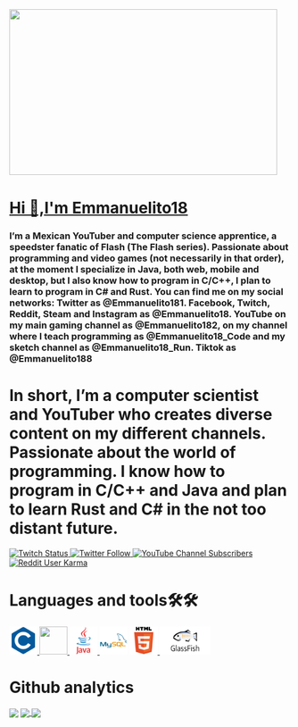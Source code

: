<div id="header" aling="center">
    <img aling="center" src="https://media.giphy.com/media/XO8RMtRaK73isIt0i2/giphy.gif" width="480" height="297"/>
    <h1 aling="center"><a href="https://ww.youtube.com/@Emmanuelito18_Code">Hi 👋,I'm Emmanuelito18</a></h1>
    <h3 aling="center">I’m a Mexican YouTuber and computer science apprentice, a speedster fanatic of Flash (The Flash series). Passionate about programming and video games (not necessarily in that order), at the moment I specialize in Java, both web, mobile and desktop, but I also know how to program in C/C++, I plan to learn to program in C# and Rust. You can find me on my social networks: Twitter as @Emmanuelito181. Facebook, Twitch, Reddit, Steam and Instagram as @Emmanuelito18. YouTube on my main gaming channel as @Emmanuelito182, on my channel where I teach programming as @Emmanuelito18_Code and my sketch channel as @Emmanuelito18_Run. Tiktok as @Emmanuelito188</h3>
    <h1 aling="center">In short, I’m a computer scientist and YouTuber who creates diverse content on my different channels. Passionate about the world of programming. I know how to program in C/C++ and Java and plan to learn Rust and C# in the not too distant future.</h1>
</div>

<div id="badges">
  <a href="https://twitch.tv/emmanuelito18">
    <img alt="Twitch Status" src="https://img.shields.io/twitch/status/emmanuelito18?style=for-the-badge&logo=twitch">
  </a>
  <a href="https://twitter.com/Emmanuelito181">
    <img alt="Twitter Follow" src="https://img.shields.io/twitter/follow/Emmanuelito181?style=for-the-badge&logo=X">
  </a>
  <a href="https://www.youtube.com/@Emmanuelito18_Code">
    <img alt="YouTube Channel Subscribers" src="https://img.shields.io/youtube/channel/subscribers/UCDZAjygwY93eLyxAszZGvXw?style=for-the-badge&logo=youtube&label=Emmanuelito18%20Subscribers">
  </a>
  <a href="https://www.reddit.com/user/Emmanuelito18/">
    <img alt="Reddit User Karma" src="https://img.shields.io/reddit/user-karma/combined/Emmanuelito18?style=for-the-badge&logo=Reddit">
  </a>
</div>

<div id="languages and tools">
  <h1 aling=center">Languages and tools🛠🛠</h1>
  <a href="https://github.com/Emmanuelito18?tab=repositories&q=&type=&language=c&sort=">
    <img src="https://github.com/devicons/devicon/blob/master/icons/c/c-plain.svg" width="50" height="50"></img>
  </a>
  <a href="https://github.com/Emmanuelito18?tab=repositories&q=&type=&language=c%2B%2B&sort=">
    <img src="https://github.com/railwayapp/devicons/blob/main/static/i/cplusplus.png" width="50" height="50"></img>
  </a>
  <a href="https://github.com/Emmanuelito18?tab=repositories&q=&type=&language=java&sort=">
    <img src="https://github.com/devicons/devicon/blob/master/icons/java/java-original-wordmark.svg" width="50" height="50"></img>
  </a>
    <img src="https://github.com/devicons/devicon/blob/master/icons/mysql/mysql-original-wordmark.svg" width="50" height="50"></img>
  <a href="https://github.com/Emmanuelito18?tab=repositories&q=&type=&language=html&sort=">
    <img src="https://github.com/devicons/devicon/blob/master/icons/html5/html5-original-wordmark.svg" width="50" height="50"></img>
  </a>
  <img src="/glassfish.png" width="90" height="50">
</div>

<div id="stats">
  <h1 aling="center">Github analytics</h1>
  <img height=200 align="center" src="http://github-readme-streak-stats.herokuapp.com?user=Emmanuelito18&theme=dark&hide_border=true"/>
  <a href="https://github.com/anuraghazra/github-readme-stats">
    <img height=200 align="center" src="https://github-readme-stats.vercel.app/api?username=Emmanuelito18&theme=dark&show_icons=true"/>
  </a>
  <a href="https://github.com/anuraghazra/github-readme-stats">
    <img height=200 align="center" src="https://github-readme-stats.vercel.app/api/top-langs/?username=Emmanuelito18&layout=compact&theme=dark"/>
  </a>
</div>